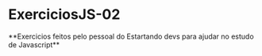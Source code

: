 <h1>ExerciciosJS-02</h1>
**Exercicios feitos pelo pessoal do Estartando devs para ajudar no estudo de Javascript**
